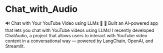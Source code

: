 # Chat_with_Audio
🔊 Chat with Your YouTube Video using LLMs 🤖     🚀 Built an AI-powered app that lets you chat with YouTube videos using LLMs!  I recently developed ChatAudio, a project that allows users to interact with YouTube video content in a conversational way — powered by LangChain, OpenAI, and Streamlit.    
